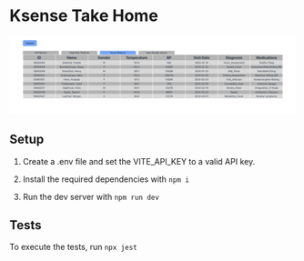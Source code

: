 # Ksense Take Home

![Demo Image](demo.png)

## Setup

1. Create a .env file and set the VITE_API_KEY to a valid API key.

2. Install the required dependencies with
```npm i```

3. Run the dev server with
```npm run dev```


## Tests

To execute the tests, run
```npx jest```